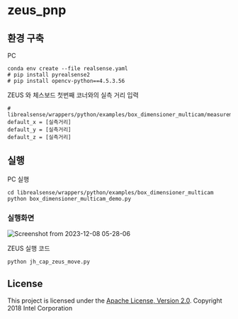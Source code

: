 # zeus_pnp

## 환경 구축
PC
    
    conda env create --file realsense.yaml
    # pip install pyrealsense2
    # pip install opencv-python==4.5.3.56

ZEUS 와 체스보드 첫번째 코너와의 실측 거리 입력

    # librealsense/wrappers/python/examples/box_dimensioner_multicam/measurement_task.py
    default_x = [실측거리] 
    default_y = [실측거리]
    default_z = [실측거리]
    

## 실행

PC 실행 

    cd librealsense/wrappers/python/examples/box_dimensioner_multicam
    python box_dimensioner_multicam_demo.py


### 실행화면 

![Screenshot from 2023-12-08 05-28-06](https://github.com/DDochi98/zeus_pnp/assets/70254727/d9744e37-d414-4a6f-8996-0b054eaf4057)

ZEUS 실행 코드

    python jh_cap_zeus_move.py



    

## License
This project is licensed under the [Apache License, Version 2.0](LICENSE).
Copyright 2018 Intel Corporation


